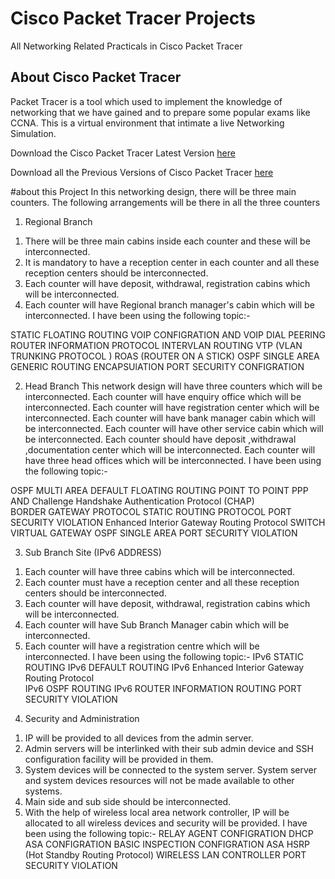 ﻿# Cisco Packet Tracer Projects
All Networking Related Practicals in Cisco Packet Tracer

## About Cisco Packet Tracer
Packet Tracer is a tool which used to implement the knowledge of networking that we have gained and to prepare some popular exams like CCNA. This is a virtual environment that intimate a live Networking Simulation.

Download the Cisco Packet Tracer Latest Version [here](https://www.netacad.com/courses/packet-tracer)

Download all the Previous Versions of Cisco Packet Tracer [here](https://www.computernetworkingnotes.com/ccna-study-guide/download-packet-tracer-for-windows-and-linux.html)


#about this Project
In this networking design, there will be three main counters. The following arrangements will be there in all the three counters
1) Regional Branch
1. There will be three main cabins inside each counter and these will be interconnected.
2. It is mandatory to have a reception center in each counter and all these reception centers should be interconnected.
3. Each counter will have deposit, withdrawal, registration cabins which will be interconnected.
4. Each counter will have Regional branch manager's cabin which will be interconnected. 
 I have been using the following topic:-

STATIC FLOATING ROUTING
VOIP CONFIGRATION AND VOIP DIAL PEERING 
ROUTER INFORMATION PROTOCOL
INTERVLAN ROUTING 
VTP (VLAN TRUNKING PROTOCOL )
ROAS (ROUTER ON A STICK)
OSPF SINGLE AREA 
GENERIC ROUTING ENCAPSUlATION
PORT SECURITY CONFIGRATION 

 2) Head Branch
This network design will have three counters which will be interconnected.
Each counter will have enquiry office which will be interconnected.
Each counter will have registration center which will be interconnected.
Each counter will have bank manager cabin which will be interconnected.
Each counter will have other service cabin which will be interconnected.
Each counter should have deposit ,withdrawal ,documentation center which will be interconnected.
Each counter will have three head offices which will be interconnected.
 I have been using the following topic:-

OSPF MULTI AREA
DEFAULT FLOATING ROUTING 
POINT TO POINT PPP AND Challenge Handshake Authentication Protocol (CHAP)  
BORDER GATEWAY PROTOCOL 
STATIC ROUTING PROTOCOL
PORT SECURITY VIOLATION
Enhanced Interior Gateway Routing Protocol 
SWITCH VIRTUAL GATEWAY 
OSPF SINGLE AREA 
 PORT SECURITY VIOLATION

3) Sub Branch Site (IPv6 ADDRESS)
1. Each counter will have three cabins which will be interconnected.
2. Each counter must have a reception center and all these reception centers should be interconnected.
3. Each counter will have deposit, withdrawal, registration cabins which will be interconnected.
4. Each counter will have Sub Branch Manager cabin which will be interconnected.
 5. Each counter will have a registration centre which will be interconnected.
 I have been using the following topic:-
IPv6 STATIC ROUTING
IPv6 DEFAULT ROUTING
IPv6 Enhanced Interior Gateway Routing Protocol  
IPv6 OSPF ROUTING
IPv6 ROUTER INFORMATION ROUTING
PORT SECURITY VIOLATION

4) Security and Administration
1. IP will be provided to all devices from the admin server.
2. Admin servers will be interlinked with their sub admin device and SSH configuration facility will be provided in them.
3. System devices will be connected to the system server. System server and system devices resources will not be made available to other systems.
4. Main side and sub side should be interconnected.
5. With the help of wireless local area network controller, IP will be allocated to all wireless devices and security will be provided.
I have been using the following topic:-
RELAY AGENT CONFIGRATION
DHCP ASA  CONFIGRATION
BASIC INSPECTION CONFIGRATION
ASA HSRP (Hot Standby Routing Protocol) 
WIRELESS LAN CONTROLLER 
PORT SECURITY VIOLATION 
